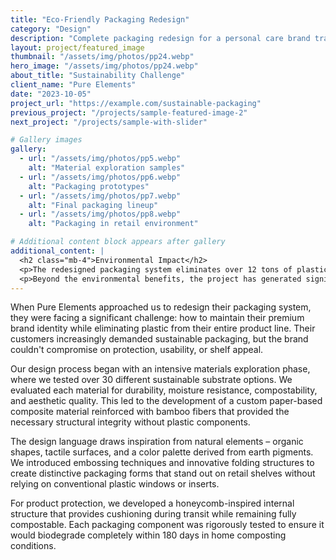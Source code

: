 ```yaml
---
title: "Eco-Friendly Packaging Redesign"
category: "Design"
description: "Complete packaging redesign for a personal care brand transitioning to sustainable, plastic-free materials."
layout: project/featured_image
thumbnail: "/assets/img/photos/pp24.webp"
hero_image: "/assets/img/photos/pp24.webp"
about_title: "Sustainability Challenge"
client_name: "Pure Elements"
date: "2023-10-05"
project_url: "https://example.com/sustainable-packaging"
previous_project: "/projects/sample-featured-image-2"
next_project: "/projects/sample-with-slider"

# Gallery images
gallery:
  - url: "/assets/img/photos/pp5.webp"
    alt: "Material exploration samples"
  - url: "/assets/img/photos/pp6.webp"
    alt: "Packaging prototypes"
  - url: "/assets/img/photos/pp7.webp"
    alt: "Final packaging lineup" 
  - url: "/assets/img/photos/pp8.webp"
    alt: "Packaging in retail environment"

# Additional content block appears after gallery
additional_content: |
  <h2 class="mb-4">Environmental Impact</h2>
  <p>The redesigned packaging system eliminates over 12 tons of plastic waste annually, while maintaining the premium look and feel that customers expect from the brand. The shift to bamboo, recycled paper, and compostable materials has reduced the brand's carbon footprint by 37% according to life cycle assessment studies.</p>
  <p>Beyond the environmental benefits, the project has generated significant business value. Sales increased by 24% after launch, with customer surveys indicating that the sustainable packaging was a primary factor in purchase decisions. The project has been recognized with sustainability awards from the Packaging Innovation Council and Eco Design Initiative.</p>
---
```


When Pure Elements approached us to redesign their packaging system, they were facing a significant challenge: how to maintain their premium brand identity while eliminating plastic from their entire product line. Their customers increasingly demanded sustainable packaging, but the brand couldn't compromise on protection, usability, or shelf appeal.

Our design process began with an intensive materials exploration phase, where we tested over 30 different sustainable substrate options. We evaluated each material for durability, moisture resistance, compostability, and aesthetic quality. This led to the development of a custom paper-based composite material reinforced with bamboo fibers that provided the necessary structural integrity without plastic components.

The design language draws inspiration from natural elements – organic shapes, tactile surfaces, and a color palette derived from earth pigments. We introduced embossing techniques and innovative folding structures to create distinctive packaging forms that stand out on retail shelves without relying on conventional plastic windows or inserts.

For product protection, we developed a honeycomb-inspired internal structure that provides cushioning during transit while remaining fully compostable. Each packaging component was rigorously tested to ensure it would biodegrade completely within 180 days in home composting conditions.